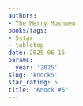 ```yaml
---
authors:
- The Merry Mushmen
books/tags:
- 5star
- tabletop
date: 2025-06-15
params:
  year: '2025'
slug: 'knock5'
star_rating: 5
title: "Knock #5"
---
```


<!--more-->